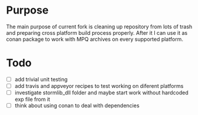 # Purpose
The main purpose of current fork is cleaning up repository from lots of trash and preparing cross platform build process properly.
After it I can use it as conan package to work with MPQ archives on every supported platform.

# Todo
- [ ] add trivial unit testing
- [ ] add travis and appveyor recipes to test working on diferent platforms
- [ ] investigate stormlib_dll folder and maybe start work without hardcoded exp file from it
- [ ] think about using conan to deal with dependencies
